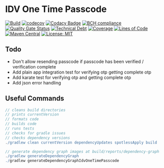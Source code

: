 # IDV One Time Passcode

[![Build](https://github.com/michaelruocco/idv-one-time-passcode/workflows/pipeline/badge.svg)](https://github.com/michaelruocco/idv-one-time-passcode/actions)
[![codecov](https://codecov.io/gh/michaelruocco/idv-one-time-passcode/branch/master/graph/badge.svg?token=FWDNP534O7)](https://codecov.io/gh/michaelruocco/idv-one-time-passcode)
[![Codacy Badge](https://app.codacy.com/project/badge/Grade/272889cf707b4dcb90bf451392530794)](https://www.codacy.com/gh/michaelruocco/idv-one-time-passcode/dashboard?utm_source=github.com&amp;utm_medium=referral&amp;utm_content=michaelruocco/idv-one-time-passcode&amp;utm_campaign=Badge_Grade)
[![BCH compliance](https://bettercodehub.com/edge/badge/michaelruocco/idv-one-time-passcode?branch=master)](https://bettercodehub.com/)
[![Quality Gate Status](https://sonarcloud.io/api/project_badges/measure?project=michaelruocco_idv-one-time-passcode&metric=alert_status)](https://sonarcloud.io/dashboard?id=michaelruocco_idv-one-time-passcode)
[![Technical Debt](https://sonarcloud.io/api/project_badges/measure?project=michaelruocco_idv-one-time-passcode&metric=sqale_index)](https://sonarcloud.io/dashboard?id=michaelruocco_idv-one-time-passcode)
[![Coverage](https://sonarcloud.io/api/project_badges/measure?project=michaelruocco_idv-one-time-passcode&metric=coverage)](https://sonarcloud.io/dashboard?id=michaelruocco_idv-one-time-passcode)
[![Lines of Code](https://sonarcloud.io/api/project_badges/measure?project=michaelruocco_idv-one-time-passcode&metric=ncloc)](https://sonarcloud.io/dashboard?id=michaelruocco_idv-one-time-passcode)
[![Maven Central](https://img.shields.io/maven-central/v/com.github.michaelruocco.idv/idv-one-time-passcode-spring-app.svg?label=Maven%20Central)](https://search.maven.org/search?q=g:%22com.github.michaelruocco.idv%22%20AND%20a:%22idv-one-time-passcode-spring-app%22)
[![License: MIT](https://img.shields.io/badge/License-MIT-yellow.svg)](https://opensource.org/licenses/MIT)

## Todo

*   Don't allow resending passcode if passcode has been verified / verification complete
*   Add plain app integration test for verifying otp getting complete otp
*   Add karate test for verifying otp and getting complete otp
*   Add json error handling

## Useful Commands

```gradle
// cleans build directories
// prints currentVersion
// formats code
// builds code
// runs tests
// checks for gradle issues
// checks dependency versions
./gradlew clean currentVersion dependencyUpdates spotlessApply build
```

```gradle
// generate dependency graph images at build/reports/dependency-graph
./gradlew generateDependencyGraph
./gradlew generateDependencyGraphIdvOneTimePasscode
```